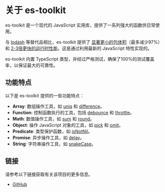 # 关于 es-toolkit

es-toolkit 是一个现代的 JavaScript 实用库，提供了一系列强大的函数供日常使用。

与 [lodash](https://lodash.com/) 等替代品相比，es-toolkit 提供了 [显著更小的包体积](./bundle-size.md)（最多减少97%）和 [2-3倍更快的运行时性能](./performance.md)。这是通过利用最新的 JavaScript 特性实现的。

es-toolkit 内置 TypeScript 类型，并经过严格测试，确保了100%的测试覆盖率，以保证最大的可靠性。

## 功能特点

以下是 es-toolkit 提供的一些功能特点：

- **Array**: 数组操作工具，如 [uniq](./reference/array/uniq.md) 和 [difference](./reference/array/difference.md)。
- **Function**: 控制函数执行的工具，包括 [debounce](./reference/function/debounce.md) 和 [throttle](./reference/function/throttle.md)。
- **Math**: 数值操作工具，如 [sum](./reference/math/sum.md) 和 [round](./reference/math/round.md)。
- **Object**: 操作 JavaScript 对象的工具，如 [pick](./reference/object/pick.md) 和 [omit](./reference/object/omit.md)。
- **Predicate**: 类型保护函数，如 [isNotNil](./reference/predicate/isNotNil.md)。
- **Promise**: 异步操作工具，如 [delay](./reference/promise/delay.md)。
- **String**: 字符串操作工具，如 [snakeCase](./reference/string/snakeCase.md)。

## 链接

请参考以下链接获取有关该项目的更多信息。

- [GitHub](https://github.com/toss/es-toolkit)
